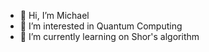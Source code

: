 - 👋 Hi, I’m Michael
- 👀 I’m interested in Quantum Computing
- 🌱 I’m currently learning on Shor's algorithm
